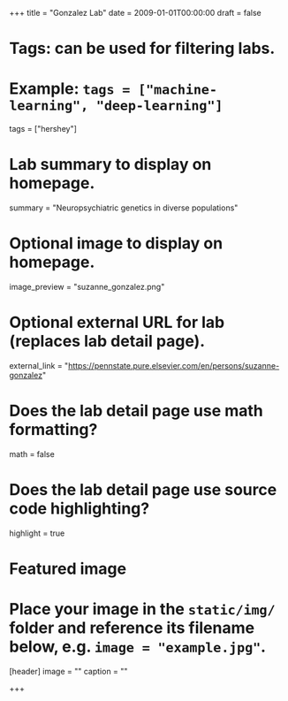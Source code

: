 +++
title = "Gonzalez Lab"
date = 2009-01-01T00:00:00
draft = false

# Tags: can be used for filtering labs.
# Example: `tags = ["machine-learning", "deep-learning"]`
tags = ["hershey"]

# Lab summary to display on homepage.
summary = "Neuropsychiatric genetics in diverse populations"

# Optional image to display on homepage.
image_preview = "suzanne_gonzalez.png"

# Optional external URL for lab (replaces lab detail page).
external_link = "https://pennstate.pure.elsevier.com/en/persons/suzanne-gonzalez"

# Does the lab detail page use math formatting?
math = false

# Does the lab detail page use source code highlighting?
highlight = true

# Featured image
# Place your image in the `static/img/` folder and reference its filename below, e.g. `image = "example.jpg"`.
[header]
image = ""
caption = ""

+++
